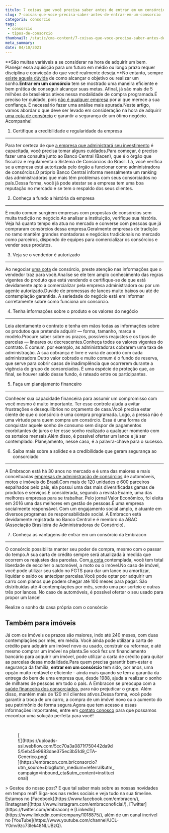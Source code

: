 ```yaml
---
titulo: 7 coisas que você precisa saber antes de entrar em um consórcio
slug: 7-coisas-que-voce-precisa-saber-antes-de-entrar-em-um-consorcio
categoria: consorcio
tags:
 - consorcio
 - tipos-de-consorcio
thumbnail: /static/cms-content/7-coisas-que-voce-precisa-saber-antes-de-entrar-em-um-consorcio.jpg
meta_summary: 
date: 04/10/2021
---
```

**São muitas variáveis a se considerar na hora de adquirir um bem. Planejar essa aquisição para um futuro em médio ou longo prazo requer disciplina e convicção do que você realmente deseja.**No entanto, sempre [existe aquela dúvida](https://www.embracon.com.br/blog/9-duvidas-mais-comuns-sobre-consorcio) de como alcançar o objetivo ou realizar um sonho.**Entrar em um consórcio** tem se mostrado uma maneira eficiente e bem prática de conseguir alcançar suas metas. Afinal, já são mais de 5 milhões de brasileiros ativos nessa modalidade de compra programada.É preciso ter cuidado, pois [não é qualquer empresa](https://www.embracon.com.br/blog/empresa-de-consorcio-saiba-o-que-considerar-antes-de-escolher) por aí que merece a sua confiança. É necessário fazer uma análise mais apurada.Neste artigo, vamos abordar o que deve ser levado em consideração na hora de adquirir [uma cota de consórcio](https://www.embracon.com.br/blog/entenda-o-que-e-e-como-funciona-uma-cota-de-consorcio) e garantir a segurança de um ótimo negócio. Acompanhe!

1. Certifique a credibilidade e regularidade da empresa
-------------------------------------------------------

Para ter certeza de que [a empresa que administrará seu investimento](https://www.embracon.com.br/blog/empresa-de-consorcio-saiba-o-que-considerar-antes-de-escolher) é capacitada, você precisa tomar alguns cuidados.Para começar, é preciso fazer uma consulta junto ao Banco Central (Bacen), que é o órgão que fiscaliza e regulamenta o Sistema de Consórcios do Brasil. Lá, você verifica se a empresa está autorizada pelo órgão a funcionar como administradora de consórcios.O próprio Banco Central informa mensalmente um ranking das administradoras que mais têm problemas com seus consorciados no país.Dessa forma, você já pode atestar se a empresa tem uma boa reputação no mercado e se tem o respaldo dos seus clientes.

2. Conheça a fundo a história da empresa
----------------------------------------

É muito comum surgirem empresas com propostas de consórcios sem muita tradição no negócio.Ao analisar a instituição, verifique sua história. Veja há quanto tempo ela atua no mercado e converse com pessoas que já compraram consórcios dessa empresa.Geralmente empresas de tradição no ramo mantêm grandes montadoras e negócios tradicionais no mercado como parceiros, dispondo de equipes para comercializar os consórcios e vender seus produtos.

3. Veja se o vendedor é autorizado
----------------------------------

Ao negociar [uma cota](https://www.embracon.com.br/blog/entenda-o-que-e-e-como-funciona-uma-cota-de-consorcio) de consórcio, preste atenção nas informações que o vendedor traz para você.Analise se ele tem amplo conhecimento das regras vigentes do produto que está vendendo e certifique-se de que está devidamente apto a comercializar pela empresa administradora ou por um agente autorizado.Duvide de promessas de lances muito baixos ou até de contemplação garantida. A seriedade do negócio está em informar corretamente sobre como funciona um consórcio.

4. Tenha informações sobre o produto e os valores do negócio
------------------------------------------------------------

Leia atentamente o contrato e tenha em mãos todas as informações sobre os produtos que pretende adquirir — forma, tamanho, marca e modelo.Procure saber sobre os prazos, possíveis reajustes e os tipos de parcelas — lineares ou decrescentes.Conheça todos os valores vigentes do contrato. É comum, por exemplo, as administradoras cobrarem uma taxa de administração. A sua cobrança é livre e varia de acordo com cada administradora.Outro valor cobrado e muito comum é o fundo de reserva, que serve para cobrir casos de inadimplência que ocorrerem durante a vigência do grupo de consorciados. É uma espécie de proteção que, ao final, se houver saldo desse fundo, é rateado entre os participantes.

5. Faça um planejamento financeiro
----------------------------------

Conhecer sua capacidade financeira para assumir um compromisso com você mesmo é muito importante. Ter esse controle ajuda a evitar frustrações e desequilíbrios no orçamento de casa.Você precisa estar ciente de que o consórcio é uma compra programada. Logo, a pressa não é uma virtude para quem compra um consórcio. Essa é uma forma de conquistar aquele sonho de consumo sem dispor de pagamentos exorbitantes de juros e ter esse sonho realizado a qualquer momento com os sorteios mensais.Além disso, é possível ofertar um lance e já ser contemplado. Planejamento, nesse caso, é a palavra-chave para o sucesso.

6. Saiba mais sobre a solidez e a credibilidade que geram segurança ao consorciado
----------------------------------------------------------------------------------

A Embracon está há 30 anos no mercado e é uma das maiores e mais conceituadas [empresas de administração de consórcios](https://www.embracon.com.br/blog/empresa-de-consorcio-saiba-o-que-considerar-antes-de-escolher) de automóveis, motos e imóveis do Brasil.Com mais de 120 unidades e 600 parceiros espalhados pelo país, ela possui uma das mais diversificadas gamas de produtos e serviços.É considerada, segundo a revista Exame, uma das melhores empresas para se trabalhar. Pelo jornal Valor Econômico, foi eleita em 2016 uma das melhores em gestão de pessoas.É uma empresa socialmente responsável. Com um engajamento social amplo, é atuante em diversos programas de responsabilidade social. A Embracon está devidamente registrada no Banco Central e é membro da ABAC (Associação Brasileira de Administradoras de Consórcio).

7. Conheça as vantagens de entrar em um consórcio da Embracon
-------------------------------------------------------------

O consórcio possibilita manter seu poder de compra, mesmo com o passar do tempo.A sua carta de crédito sempre será atualizada à medida que ocorrem os reajustes das parcelas. Com[ a cota ](https://www.embracon.com.br/blog/entenda-o-que-e-e-como-funciona-uma-cota-de-consorcio)contemplada, você tem total liberdade de escolher o automóvel, a moto ou o imóvel.No caso de imóvel, você pode utilizar seu saldo no FGTS para dar um lance ou amortizar, liquidar o saldo ou antecipar parcelas.Você pode optar por adquirir um carro com planos que podem chegar até 100 meses para pagar. São distribuídas até 4 contemplações por mês, sendo uma por sorteio e outras três por lances. No caso de automóveis, é possível ofertar o seu usado para propor um lance!

 Realize o sonho da casa própria com o consórcio

Também para imóveis
-------------------

Já com os imóveis os prazos são maiores, indo até 240 meses, com duas contemplações por mês, em média. Você ainda pode utilizar a carta de crédito para adquirir um imóvel novo ou usado, construir ou reformar, e até mesmo comprar um imóvel na planta.Se você fez um financiamento bancário para adquirir um imóvel, pode utilizar a carta de crédito para quitar as parcelas dessa modalidade.Para quem precisa garantir bem-estar e segurança da família, **entrar em um consórcio** tem sido, por anos, uma opção muito rentável e eficiente - ainda mais quando se tem a garantia da entrega do bem de uma empresa que, desde 1988, ajuda a realizar o sonho de milhares de pessoas em todo o país. A Embracon se preocupa com a [saúde financeira dos consorciados](https://www.embracon.com.br/blog/planeje-sua-vida-financeira-e-fique-sempre-no-azul), para não prejudicar o grupo. Além disso, mantém mais de 120 mil clientes ativos.Dessa forma, você pode garantir a troca de um carro, a compra de um imóvel novo ou o aumento do seu patrimônio de forma segura.Agora que tem acesso a essas informações importantes, entre em [contato conosco](https://www.embracon.com.br/) para que possamos encontrar uma solução perfeita para você!

‍

<figure class="w-richtext-figure-type-image w-richtext-align-center" style="max-width:310px">[<div>![](https://uploads-ssl.webflow.com/5cc70a3a0871f750442da9d5/5eb45e9683dae375ec3b51d9_CTA-Generico.png)</div>](https://embracon.com.br/consorcio?utm_source=blog&utm_medium=referral&utm_campaign=inbound_cta&utm_content=institucional)</figure>> Gostou do nosso post? E que tal saber mais sobre as nossas novidades em tempo real? Siga-nos nas redes sociais e veja tudo na sua timeline. Estamos no [Facebook](https://www.facebook.com/embracon/), [Instagram](https://www.instagram.com/embraconoficial/), [Twitter](https://twitter.com/embracon) e [LinkedIn](https://www.linkedin.com/company/1018875/), além de um canal incrível no [YouTube](https://www.youtube.com/channel/UCL-Y0mv9zc73Iek48NLUBzQ).
